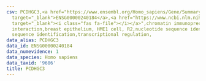 ```yaml
---
csv: PCDHGC3,<a href="https://www.ensembl.org/Homo_sapiens/Gene/Summary?db=core;g=ENSG00000240184"
  target="_blank">ENSG00000240184</a>,<a href="https://www.ncbi.nlm.nih.gov/pubmed/22863008"
  target="_blank"><i class="fas fa-file"></i></a>",chromatin immunoprecipitation assay,direct
  interaction,breast epithelium, HME1 cell, R2,nucleotide sequence identification,nucleotide
  sequence identification,transcriptional regulation,
data_alias: PCDHGC3
data_id: ENSG00000240184
data_numevidence: 1
data_species: Homo sapiens
data_taxid: '9606'
title: PCDHGC3
---
```

